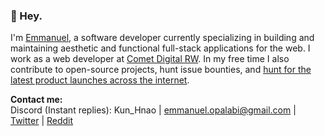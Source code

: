 ### 👋 Hey.
I'm [Emmanuel](https://cutt.ly/Khun_Hnao), a software developer currently specializing in building and maintaining aesthetic and functional full-stack applications for the web. I work as a web developer at [Comet Digital RW](https://cdl-rw.com). In my free time I also contribute to open-source projects, hunt issue bounties, and [hunt for the latest product launches across the internet](https://huntzone.netlify.app).

**Contact me:** <br>
Discord (Instant replies): Kun_Hnao | [emmanuel.opalabi@gmail.com](mailto:emmanuel.opalabi@gmail.com) | [Twitter](https://twitter.com/Khun_Hnao) | [Reddit](https://reddit.com/u/Khun_Hnao)
